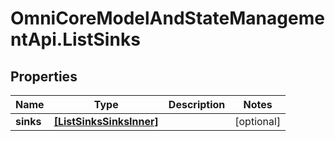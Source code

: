 # OmniCoreModelAndStateManagementApi.ListSinks

## Properties

Name | Type | Description | Notes
------------ | ------------- | ------------- | -------------
**sinks** | [**[ListSinksSinksInner]**](ListSinksSinksInner.md) |  | [optional] 



